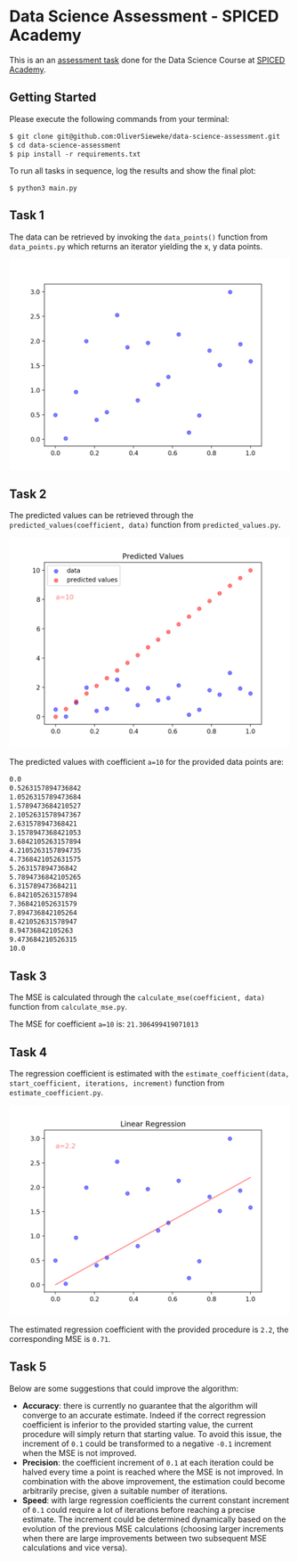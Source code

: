# Data Science Assessment - SPICED Academy

This is an an [assessment task](./Data-Science-Assessment-Task.pdf) done for the Data Science Course at [SPICED Academy](https://www.spiced-academy.com/program/data-science).

## Getting Started

Please execute the following commands from your terminal:

```
$ git clone git@github.com:OliverSieweke/data-science-assessment.git
$ cd data-science-assessment
$ pip install -r requirements.txt
```

To run all tasks in sequence, log the results and show the final plot:
```
$ python3 main.py
```

## Task 1

The data can be retrieved by invoking the `data_points()` function from `data_points.py` which returns an iterator yielding the x, y data points.

![Data Plot](./plots/data.png)

## Task 2

The predicted values can be retrieved through the `predicted_values(coefficient, data)` function from `predicted_values.py`.

![Predicted Values](./plots/predicted_values.png)


The predicted values with coefficient `a=10` for the provided data points are:
```
0.0
0.5263157894736842
1.0526315789473684
1.5789473684210527
2.1052631578947367
2.631578947368421
3.1578947368421053
3.6842105263157894
4.2105263157894735
4.7368421052631575
5.263157894736842
5.7894736842105265
6.315789473684211
6.842105263157894
7.368421052631579
7.894736842105264
8.421052631578947
8.94736842105263
9.473684210526315
10.0
```


## Task 3

The MSE is calculated through the `calculate_mse(coefficient, data)` function from `calculate_mse.py`.

The MSE for coefficient `a=10` is: `21.306499419071013`


## Task 4

The regression coefficient is estimated with the `estimate_coefficient(data, start_coefficient, iterations, increment)` function from `estimate_coefficient.py`.

![Regression](./plots/regression.png)

The estimated regression coefficient with the provided procedure is `2.2`, the corresponding MSE is `0.71`.


## Task 5

Below are some suggestions that could improve the algorithm:
- **Accuracy**: there is currently no guarantee that the algorithm will converge to an accurate estimate. Indeed if the correct regression coefficient is inferior to the provided starting value, the current procedure will simply return that starting value. To avoid this issue, the increment of `0.1` could be transformed to a negative `-0.1` increment when the MSE is not improved.
- **Precision**: the coefficient increment of `0.1` at each iteration could be halved every time a point is reached where the MSE is not improved. In combination with the above improvement, the estimation could become arbitrarily precise, given a suitable number of iterations.
- **Speed**: with large regression coefficients the current constant increment of `0.1` could require a lot of iterations before reaching a precise estimate. The increment could be determined dynamically based on the evolution of the previous MSE calculations (choosing larger increments when there are large improvements between two subsequent MSE calculations and vice versa).

